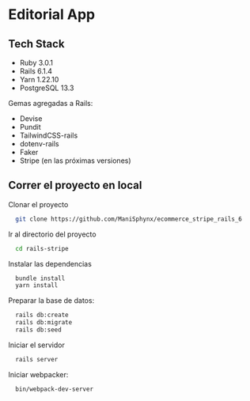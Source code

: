 # Editorial App


## Tech Stack

- Ruby 3.0.1
- Rails 6.1.4
- Yarn 1.22.10
- PostgreSQL 13.3


Gemas agregadas a Rails:

- Devise
- Pundit
- TailwindCSS-rails
- dotenv-rails
- Faker
- Stripe (en las próximas versiones)

## Correr el proyecto en local

Clonar el proyecto

```bash
  git clone https://github.com/ManiSphynx/ecommerce_stripe_rails_6
```

Ir al directorio del proyecto

```bash
  cd rails-stripe
```

Instalar las dependencias

```bash
  bundle install
  yarn install
```

Preparar la base de datos:

```bash
  rails db:create
  rails db:migrate
  rails db:seed
```

Iniciar el servidor

```bash
  rails server
```

Iniciar webpacker:

```bash
  bin/webpack-dev-server
```
